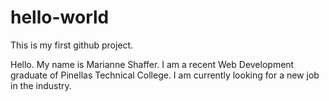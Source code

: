 # hello-world
This is my first github project.

Hello. My name is Marianne Shaffer. I am a recent Web Development graduate of Pinellas Technical College. I am currently looking for a new job in the industry.
